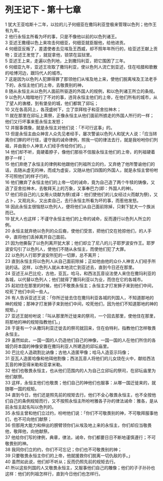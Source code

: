 # 列王记下 - 第十七章
  
 1 犹大王亚哈斯十二年，以拉的儿子何细亚在撒玛利亚登极来管理以色列；他作王有九年。  
 2 他行永恒主所看为坏的事，只是不像他以前的以色列诸王。  
 3 亚述王撒缦以色上来攻击何细亚，何细亚就臣服他，给他进贡。  
 4 何细亚反叛了，差遣使者去见埃及王西威，却不照年年所行的，给亚述王献上贡物；亚述王发觉了，就捉拿他，锁禁在监狱里。  
 5 亚述王上来，走遍以色列地，上到撒玛利亚，把它围困了三年。  
 6 何细亚九年，亚述王攻取了撒玛利亚，使以色列人流亡到亚述，住在哈腊和歌散的哈博河边，跟玛代人的城市。  
 7 这是因为以色列人犯罪得罪了那领他们从埃及地上来，使他们脱离埃及王法老手下的，永恒主他们的上帝，去敬畏别的神，  
 8 随从永恒主从以色列人面前所驱逐的外国人的规例，和以色列诸王所立的条规。  
 9 以色列人暗暗地行了不对的事，违背永恒主他们的上帝，在他们所有的城市，从了望人的谯楼，到有堡垒的城，他们都筑了邱坛；  
 10 又在各高冈上，各茂盛树下，立了崇拜柱子和亚舍拉神木；  
 11 就在那里在邱坛上熏祭，正像永恒主从他们面前所掳走的外国人所行的一样；他们又行坏事来惹永恒主发怒；  
 12 并服事偶像，就是永恒主对他们说：「不可行这事」的。  
 13 但是永恒主由众神言人众先见者经手，屡次警谕以色列人和犹大人说：「应当转离你们罪的坏行径，谨守我的诫命律例，照我一切的律法去行，就是我吩咐你们列祖，并由我仆人神言人们经手传给你们的。」  
 14 他们却不听，竟硬着脖子，像他们那些不信服永恒主他们的上帝，的列祖硬着脖子一样；  
 15 他们弃绝了永恒主的律例和他跟他们列祖所立的约，又弃绝了他所警谕他们的话，去随从虚无的神，而成为虚妄，又随从他们四围的外国人，就是永恒主曾吩咐不可照他们的样子行的。  
 16 他们撇弃了永恒主他们的上帝一切的诫命，竟为自己造了两个牛犊的铸像，又造了亚舍拉神木，去敬拜天上的万象，又事奉巴力(即：外国人的神)。  
 17 他们将自己的儿女用火烧献为祭(或译：他们使他们的儿女经过火而献为祭)，又占卜，又观兆头，又出卖自己，去行永恒主所看为坏的事，而惹他发怒。  
 18 因此永恒主很恼怒以色列人，便将他们从自己面前除掉，只剩下犹大一个族派而已。  
 19 犹大人也这样；不谨守永恒主他们的上帝的诫命，反而遵行以色列人所立的例。  
 20 永恒主就弃绝以色列的众后裔，使他们受苦，把他们交在抢掠他们，的人手中，直将他们丢掉离开自己面前。  
 21 因为他撕裂了以色列离开犹大家；他们却立了尼八的儿子耶罗波安作王。耶罗波安勾引了以色列人，使他们不随从永恒主，而使他们犯了大罪。  
 22 以色列人行耶罗波安所犯的一切罪，总不离开；  
 23 直到永恒主将以色列人从自己面前除掉；正如他由他的众仆人神言人们经手所说的话。这样，以色列人就从本地流亡到亚述去，直到今日还在那里。  
 24 亚述王从巴比伦，古他，亚瓦，哈马，和西法瓦音设法使人来住在撒玛利亚的各城，以代替以色列人；他们就得了撒玛利亚以为业，而住在它的各城市。  
 25 起初住在那里的时候，他们不敬畏永恒主；永恒主才打发狮子来到他们中间，咬死了他们中间一些人。  
 26 有人告诉亚述王说：「你所迁徙去住在撒玛利亚各城的列国人，不知道那地的神的规矩；那神才打发狮子来到他们中间，咬死他们，因为他们不知道那地的神的规矩。」  
 27 亚述王就吩咐说：「叫从那里所迁徙来的祭司，一个回去那里，使他住在那里，将那地的神的规矩指教他们。」  
 28 于是有一个从撒玛利亚迁徙去的祭司就回来，住在伯特利，指教他们怎样敬畏永恒主。  
 29 虽然如此，一国一国的人仍造他们自己的神像，一国一国的人在他们所住的各城仍将本国的神像安置在撒玛利亚人所建造的邱坛庙里。  
 30 巴比伦人造疏割比讷像；古他人造匿甲像；哈马人造亚示玛像；  
 31 亚瓦人造匿哈像和他珥他割像；西法瓦音人将他们的儿女烧在火中，献给西法瓦音的神亚得米勒和亚拿米勒。  
 32 他们也敬畏永恒主，也从他们范围内的人为自己立邱坛的祭司，在邱坛庙里为他们献祭。  
 33 这样，永恒主他们也敬畏；他们自己的神他们也服事：从哪一国迁徙来的，就随哪一国的规矩。  
 34 直到今日，他们还是照先前的规矩去行。他们不全心敬畏永恒主，也不全按他们自己的条例规矩而行，又不按照永恒主所吩咐雅各子孙的律法诫命：雅各，是从前永恒主起名叫以色列的。  
 35 永恒主曾和他们立过约，吩咐他们说：「你们不可敬畏别的神，不可敬拜服事他们，也不可向他们献祭；  
 36 但那用大能力和伸出的膀臂领你们从埃及地上来的永恒主，你们却应当敬畏他，敬拜他，向他献祭。  
 37 他给你们写的律例，典章，律法，诫命，你们都要日日不断地谨慎遵行；不可敬畏别的神。  
 38 我同你们立的约，你们不可忘记；你们也不可敬畏别的神；  
 39 只要敬畏永恒主你们的上帝，他就援救你们脱离一切仇敌的手。」  
 40 虽然如此说，他们却不听从；反而仍照先前的规矩去行。  
 41 所以这些列国的人又敬畏永恒主，又服事他们自己的雕像；他们的子子孙孙也这样：他们的列祖怎样行，直到今日他们也怎样行。